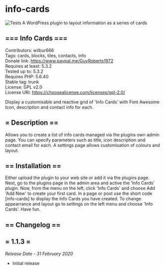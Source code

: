 # info-cards 
![Tests](https://github.com/Wilbursoft/wp-info-cards/workflows/Tests/badge.svg)
A WordPress plugin to layout information as a series of cards
## === Info Cards ===
Contributors: wilbur666\
Tags: cards, blocks, tiles, contacts, info\
Donate link: https://www.paypal.me/GuyRoberts1972 \
Requires at least: 5.3.2\
Tested up to: 5.3.2\
Requires PHP: 5.6.40\
Stable tag: trunk\
License: GPL v2.0\
License URI: https://choosealicense.com/licenses/gpl-2.0/

Display a customisable and reactive grid of \'Info Cards\' with Font Awesome Icon, description and contact info for each.  

## = Description ==
Allows you to create a list of info cards managed via the plugins own admin page. You can specify parameters such as title, icon description and contact email for each. 
A settings page allows customisation of colours and layout. 


## == Installation ==
Either upload the plugin to your web site or add it via the plugins page.
Next, go to the plugins page in the admin area and active the 'Info Cards' plugin.
Now, from the menu on the left, click 'Info Cards' and choose Add 'Add New' to create your first card.
In a page or post use the short code [info-cards] to display the Info Cards you have created.
To change appearrance and layout go to settings on the left menu and choose 'Info Cards'.
Have fun. 

## == Changelog ==

## = 1.1.3 =
*Release Date - 31 February 2020*

* Initial release

